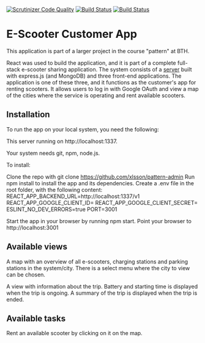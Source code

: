 [![Scrutinizer Code Quality](https://scrutinizer-ci.com/g/richardstg/bike-customer-app/badges/quality-score.png?b=main)](https://scrutinizer-ci.com/g/richardstg/bike-customer-app/?branch=main)
[![Build Status](https://scrutinizer-ci.com/g/richardstg/bike-customer-app/badges/build.png?b=main)](https://scrutinizer-ci.com/g/richardstg/bike-customer-app/build-status/main)
[![Build Status](https://app.travis-ci.com/richardstg/bike-customer-app.svg?branch=main)](https://app.travis-ci.com/richardstg/bike-customer-app)

# E-Scooter Customer App

This application is part of a larger project in the course "pattern" at BTH.

React was used to build the application, and it is part of a complete full-stack e-scooter sharing application. The system consists of a [server](https://github.com/wadholm/pattern-backend) built with express.js (and MongoDB) and three front-end applications. The application is one of these three, and it functions as the customer's app for renting scooters. It allows users to log in with Google OAuth and view a map of the cities where the service is operating and rent available scooters.

## Installation

To run the app on your local system, you need the following:

This server running on http://localhost:1337.

Your system needs git, npm, node.js.

To install:

Clone the repo with git clone https://github.com/xlsson/pattern-admin
Run npm install to install the app and its dependencies.
Create a .env file in the root folder, with the following content:
REACT_APP_BACKEND_URL=http://localhost:1337/v1
REACT_APP_GOOGLE_CLIENT_ID=<needs to be created>
REACT_APP_GOOGLE_CLIENT_SECRET=<needs to be created>
ESLINT_NO_DEV_ERRORS=true
PORT=3001

Start the app in your browser by running npm start.
Point your browser to http://localhost:3001

## Available views

A map with an overview of all e-scooters, charging stations and parking stations in the system/city. There is a select menu where the city to view can be chosen.

A view with information about the trip. Battery and starting time is displayed when the trip is ongoing. A summary of the trip is displayed when the trip is ended.

## Available tasks

Rent an available scooter by clicking on it on the map.
